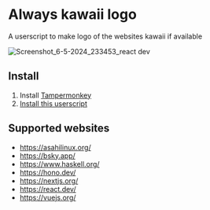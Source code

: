 # Always kawaii logo
A userscript to make logo of the websites kawaii if available

![Screenshot_6-5-2024_233453_react dev](https://github.com/p-toy-factory/always-kawaii-logo/assets/45930107/34ca2898-201a-4682-a6cd-e13b48db3fc1)

## Install

1. Install [Tampermonkey](https://www.tampermonkey.net)
2. [Install this userscript](https://raw.githubusercontent.com/p-toy-factory/always-kawaii-logo/main/script.user.js)

## Supported websites
- https://asahilinux.org/
- https://bsky.app/
- https://www.haskell.org/
- https://hono.dev/
- https://nextjs.org/
- https://react.dev/
- https://vuejs.org/
